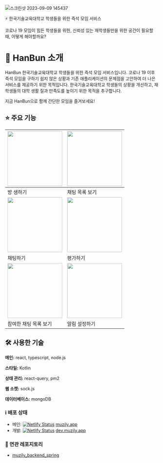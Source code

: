 ![스크린샷 2023-09-09 145437](https://github.com/Koreatech-Thunder/Thunder-Server/assets/74229148/7324b0a2-9472-44d4-8e35-a84cbb8effcf)


⚡ 한국기술교육대학교 학생들을 위한 즉석 모임 서비스

코로나 19 모임이 힘든 학생들을 위한, 신뢰성 있는 재학생들만을 위한 공간이 필요할 때, 어떻게 해야할까요?

# 📘 HanBun 소개
HanBun 한국기술교육대학교 학생들을 위한 즉석 모임 서비스입니다. 코로나 19 이후 즉석 모임을 구하기 쉽지 않은 상황과 기존 애플리케이션의 문제점을 고안하여 더 나은 서비스를 제공하기 위한 목적입니다. 한국기술교육대학교 학생들의 상황을 개선하고, 재학생들의 대학 생활 질과 만족도를 높이기 위한 목적을 추구합니다.

지금 HanBun으로 함께 간단한 모임을 즐겨보세요!

## ⭐️ 주요 기능
| <img width="180px" src="https://github.com/Koreatech-Thunder/Thunder-Server/assets/74229148/ee83d841-b560-4b5b-a114-f6a90ae8b920"> |<img width="180px" src="https://github.com/Koreatech-Thunder/Thunder-Server/assets/74229148/0c2ab841-9b64-4dd1-8d8f-f1887ade501b"> |
| --- | --- |
| 방 생하기 | 채팅 목록 보기 |
|  <img width="180px" src="https://github.com/Koreatech-Thunder/Thunder-Server/assets/74229148/3442ef60-7538-47e4-8ec7-c6e78861fc0b">  | <img width="180px" src="https://github.com/Koreatech-Thunder/Thunder-Server/assets/74229148/d75115f0-abb8-47c1-bc38-a53c0a027036"> |
| 채팅하기 | 평가하기 |
| <img width="180px" src="https://github.com/Koreatech-Thunder/Thunder-Server/assets/74229148/9906e427-6a96-448c-a768-d5510ca1bd29"> | <img width="180px" src="https://github.com/Koreatech-Thunder/Thunder-Server/assets/74229148/32e22351-44f2-4892-81be-d6b3c0f7e959"> |
| 참여한 채팅 목록 보기 | 알림 설정하기 |



## 🛠 사용한 기술

**메인:** react, typescript, node.js

**스타일:** Kotlin

**상태 관리:** react-query, pm2

**웹 소켓:** sock.js

**데이터베이스:** mongoDB


### ℹ️ 배포 상태

- 메인: [![Netlify Status](https://api.netlify.com/api/v1/badges/492f95ef-f05c-4e15-bb89-0435f1368c4c/deploy-status)](https://app.netlify.com/sites/musily/deploys) [muzily.app](https://muzily.app)
- 개발: [![Netlify Status](https://api.netlify.com/api/v1/badges/616fc88b-d5ab-47f1-8f72-80f4dc274e29/deploy-status)](https://app.netlify.com/sites/developmusily/deploys) [dev.muzily.app](https://dev.muzily.app)

### 🔗 연관 레포지토리

- [muzily_backend_spring](https://github.com/mash-up-kr/ladder_backend_spring)
